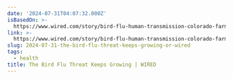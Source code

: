 ```yaml
---
date: '2024-07-31T04:07:32.000Z'
isBasedOn: >-
  https://www.wired.com/story/bird-flu-human-transmission-colorado-farms-poultry-usa/
link: >-
  https://www.wired.com/story/bird-flu-human-transmission-colorado-farms-poultry-usa/
slug: 2024-07-31-the-bird-flu-threat-keeps-growing-or-wired
tags:
  - health
title: The Bird Flu Threat Keeps Growing | WIRED
---
```

 
